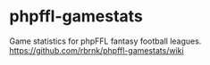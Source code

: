 # phpffl-gamestats
Game statistics for phpFFL fantasy football leagues.
https://github.com/rbrnk/phpffl-gamestats/wiki
